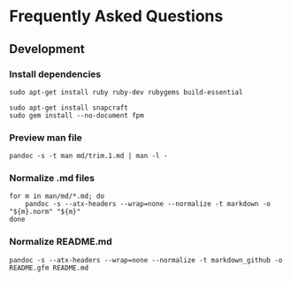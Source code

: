 # Frequently Asked Questions

## Development

### Install dependencies

```shell
sudo apt-get install ruby ruby-dev rubygems build-essential

sudo apt-get install snapcraft
sudo gem install --no-document fpm
```

### Preview man file

```shell
pandoc -s -t man md/trim.1.md | man -l -
```

### Normalize .md files

```shell
for m in man/md/*.md; do
	pandoc -s --atx-headers --wrap=none --normalize -t markdown -o "${m}.norm" "${m}"
done
```

### Normalize README.md

```shell
pandoc -s --atx-headers --wrap=none --normalize -t markdown_github -o README.gfm README.md
```

